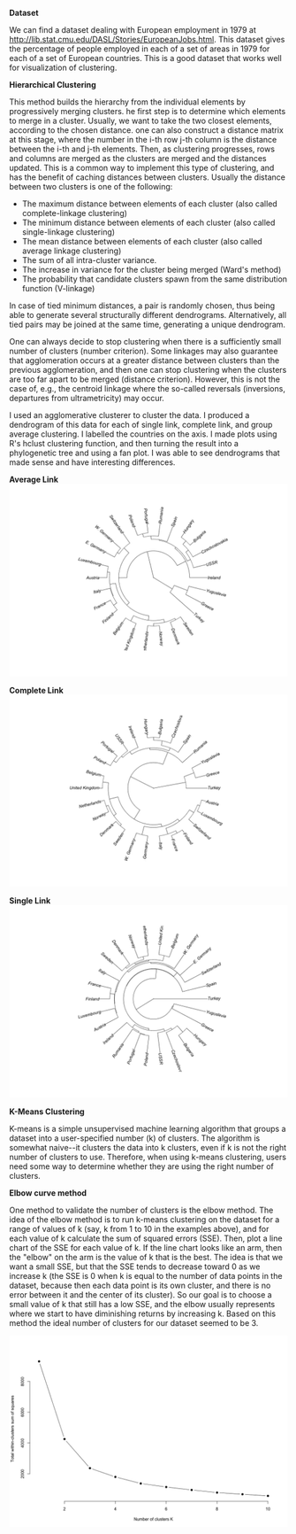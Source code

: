 **Dataset**

We can find a dataset dealing with European employment in 1979 at http://lib.stat.cmu.edu/DASL/Stories/EuropeanJobs.html. This dataset gives the percentage of people employed in each of a set of areas in 1979 for each of a set of European countries. This is a good dataset that works well for visualization of clustering.

**Hierarchical Clustering**

This method builds the hierarchy from the individual elements by progressively merging clusters. he first step is to determine which elements to merge in a cluster. Usually, we want to take the two closest elements, according to the chosen distance. one can also construct a distance matrix at this stage, where the number in the i-th row j-th column is the distance between the i-th and j-th elements. Then, as clustering progresses, rows and columns are merged as the clusters are merged and the distances updated. This is a common way to implement this type of clustering, and has the benefit of caching distances between clusters. Usually the distance between two clusters is one of the following:

+ The maximum distance between elements of each cluster (also called complete-linkage clustering)
+ The minimum distance between elements of each cluster (also called single-linkage clustering)
+ The mean distance between elements of each cluster (also called average linkage clustering)
+ The sum of all intra-cluster variance.
+ The increase in variance for the cluster being merged (Ward's method)
+ The probability that candidate clusters spawn from the same distribution function (V-linkage)

In case of tied minimum distances, a pair is randomly chosen, thus being able to generate several structurally different dendrograms. Alternatively, all tied pairs may be joined at the same time, generating a unique dendrogram.

One can always decide to stop clustering when there is a sufficiently small number of clusters (number criterion). Some linkages may also guarantee that agglomeration occurs at a greater distance between clusters than the previous agglomeration, and then one can stop clustering when the clusters are too far apart to be merged (distance criterion). However, this is not the case of, e.g., the centroid linkage where the so-called reversals (inversions, departures from ultrametricity) may occur.

I used an agglomerative clusterer to cluster the data. I produced a dendrogram of this data for each of single link, complete link, and group average clustering. I labelled the countries on the axis. I made plots using R's hclust clustering function, and then turning the result into a phylogenetic tree and using a fan plot. I was able to see dendrograms that made sense and have interesting differences.

**Average Link**
<img src="Dendogram_average.png">

**Complete Link**
<img src="Dendogram_complete.png">

**Single Link**
<img src="Dendogram_single.png">

**K-Means Clustering**

K-means is a simple unsupervised machine learning algorithm that groups a dataset into a user-specified number (k) of clusters. The algorithm is somewhat naive--it clusters the data into k clusters, even if k is not the right number of clusters to use. Therefore, when using k-means clustering, users need some way to determine whether they are using the right number of clusters.

**Elbow curve method**

One method to validate the number of clusters is the elbow method. The idea of the elbow method is to run k-means clustering on the dataset for a range of values of k (say, k from 1 to 10 in the examples above), and for each value of k calculate the sum of squared errors (SSE). Then, plot a line chart of the SSE for each value of k. If the line chart looks like an arm, then the "elbow" on the arm is the value of k that is the best. The idea is that we want a small SSE, but that the SSE tends to decrease toward 0 as we increase k (the SSE is 0 when k is equal to the number of data points in the dataset, because then each data point is its own cluster, and there is no error between it and the center of its cluster). So our goal is to choose a small value of k that still has a low SSE, and the elbow usually represents where we start to have diminishing returns by increasing k. Based on this method the ideal number of clusters for our dataset seemed to be 3.

<img src="elbow_curve.png">
